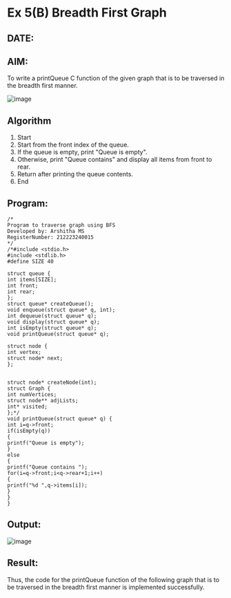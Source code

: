 # Ex 5(B) Breadth First Graph
## DATE:
## AIM:
To write a printQueue C function of the given graph that is to be traversed in the breadth first manner.

![image](https://github.com/user-attachments/assets/f483f48c-6af0-4027-a993-01c108a50933)


## Algorithm
1. Start 
2. Start from the front index of the queue. 
3. If the queue is empty, print "Queue is empty". 
4. Otherwise, print "Queue contains" and display all items from front to rear. 
5. Return after printing the queue contents. 
6. End
## Program:
```
/*
Program to traverse graph using BFS
Developed by: Arshitha MS
RegisterNumber: 212223240015
*/
/*#include <stdio.h> 
#include <stdlib.h> 
#define SIZE 40 
 
struct queue { 
int items[SIZE]; 
int front; 
int rear; 
}; 
struct queue* createQueue(); 
void enqueue(struct queue* q, int); 
int dequeue(struct queue* q); 
void display(struct queue* q); 
int isEmpty(struct queue* q); 
void printQueue(struct queue* q); 
 
struct node { 
int vertex; 
struct node* next; 
}; 
  
  
struct node* createNode(int); 
struct Graph { 
int numVertices; 
struct node** adjLists; 
int* visited; 
};*/ 
void printQueue(struct queue* q) { 
int i=q->front; 
if(isEmpty(q)) 
{ 
printf("Queue is empty"); 
} 
else 
{ 
printf("Queue contains "); 
for(i=q->front;i<q->rear+1;i++) 
{ 
printf("%d ",q->items[i]); 
} 
} 
} 
```

## Output:
![image](https://github.com/user-attachments/assets/891f8385-dc5f-4599-8be7-a5aa183f932a)



## Result:
Thus, the code for the printQueue function of the following graph that is to be traversed in the breadth first manner is implemented successfully.
